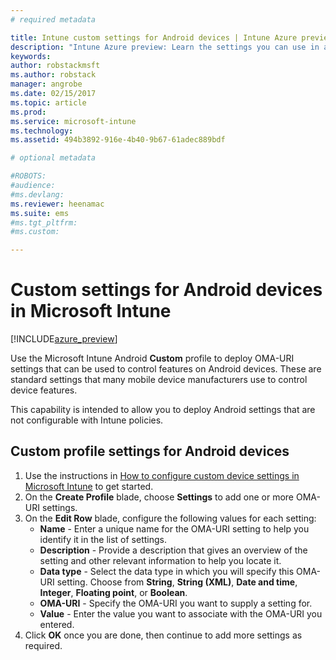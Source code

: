 ```yaml
---
# required metadata

title: Intune custom settings for Android devices | Intune Azure preview | Microsoft Docs
description: "Intune Azure preview: Learn the settings you can use in an Android custom profile."
keywords:
author: robstackmsft
ms.author: robstack
manager: angrobe
ms.date: 02/15/2017
ms.topic: article
ms.prod:
ms.service: microsoft-intune
ms.technology:
ms.assetid: 494b3892-916e-4b40-9b67-61adec889bdf

# optional metadata

#ROBOTS:
#audience:
#ms.devlang:
ms.reviewer: heenamac
ms.suite: ems
#ms.tgt_pltfrm:
#ms.custom:

---
```


# Custom settings for Android devices in Microsoft Intune

[!INCLUDE[azure_preview](../includes/azure_preview.md)]

Use the Microsoft Intune Android **Custom** profile to deploy OMA-URI settings that can be used to control features on Android devices. These are standard settings that many mobile device manufacturers use to control device features.

This capability is intended to allow you to deploy Android settings that are not configurable with Intune policies.

## Custom profile settings for Android devices

1. Use the instructions in [How to configure custom device settings in Microsoft Intune](how-to-configure-custom-settings.md) to get started.
2. On the **Create Profile** blade, choose **Settings** to add one or more OMA-URI settings.
3. On the **Edit Row** blade, configure the following values for each setting:
	- **Name** - Enter a unique name for the OMA-URI setting to help you identify it in the list of settings.
	- **Description** - Provide a description that gives an overview of the setting and other relevant information to help you locate it.
	- **Data type** - Select the data type in which you will specify this OMA-URI setting. Choose from **String**, **String (XML)**, **Date and time**, **Integer**, **Floating point**, or **Boolean**.
	- **OMA-URI** - Specify the OMA-URI you want to supply a setting for.
	- **Value** - Enter the value you want to associate with the OMA-URI you entered.
4. Click **OK** once you are done, then continue to add more settings as required.
